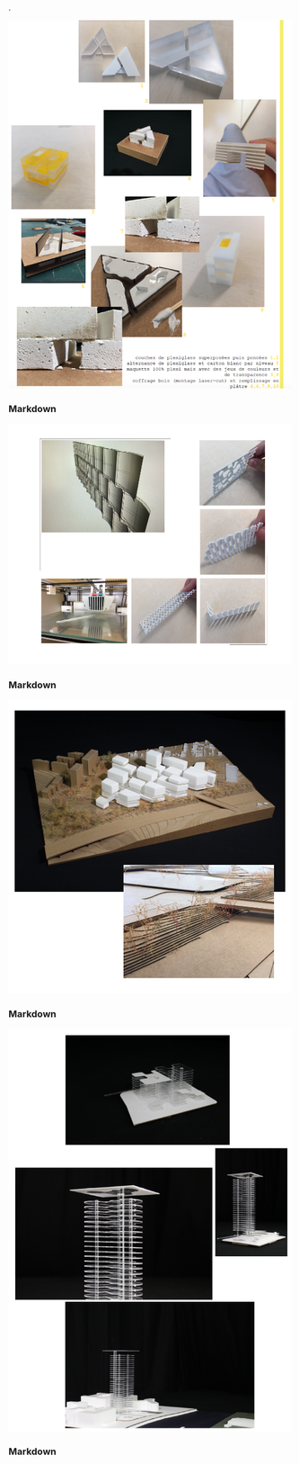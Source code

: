 

.



![](stage1.png?raw=true)
### Markdown

![](stage2.png?raw=true)
### Markdown

![](stage3.png?raw=true)
### Markdown

![](stage4.png?raw=true)
### Markdown

